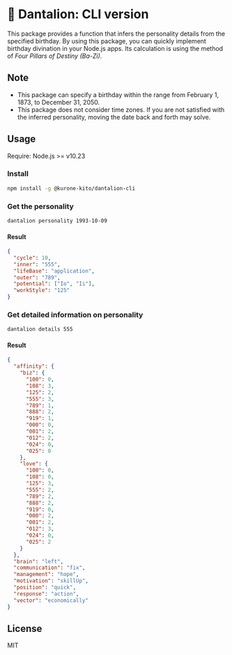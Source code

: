 # 🦁 Dantalion: CLI version

This package provides a function that infers the personality details
from the specified birthday. By using this package, you can quickly
implement birthday divination in your Node.js apps. Its calculation
is using the method of _Four Pillars of Destiny (Ba-Zi)_.

## Note

- This package can specify a birthday within the range from February 1,
  1873, to December 31, 2050.
- This package does not consider time zones. If you are not satisfied with
  the inferred personality, moving the date back and forth may solve.

## Usage

Require: Node.js >= v10.23

### Install

```sh
npm install -g @kurone-kito/dantalion-cli
```

### Get the personality

```sh
dantalion personality 1993-10-09
```

#### Result

```json
{
  "cycle": 10,
  "inner": "555",
  "lifeBase": "application",
  "outer": "789",
  "potential": ["Io", "Ii"],
  "workStyle": "125"
}
```

### Get detailed information on personality

```sh
dantalion details 555
```

#### Result

```json
{
  "affinity": {
    "biz": {
      "100": 0,
      "108": 3,
      "125": 2,
      "555": 3,
      "789": 1,
      "888": 2,
      "919": 1,
      "000": 0,
      "001": 2,
      "012": 2,
      "024": 0,
      "025": 0
    },
    "love": {
      "100": 0,
      "108": 0,
      "125": 3,
      "555": 2,
      "789": 2,
      "888": 2,
      "919": 0,
      "000": 2,
      "001": 2,
      "012": 3,
      "024": 0,
      "025": 2
    }
  },
  "brain": "left",
  "communication": "fix",
  "management": "hope",
  "motivation": "skillUp",
  "position": "quick",
  "response": "action",
  "vector": "economically"
}
```

## License

MIT
